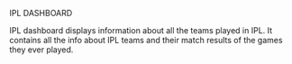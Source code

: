 IPL DASHBOARD

IPL dashboard displays information about all the teams played in IPL. 
It contains all the info about IPL teams and their match results of the games they ever played.


